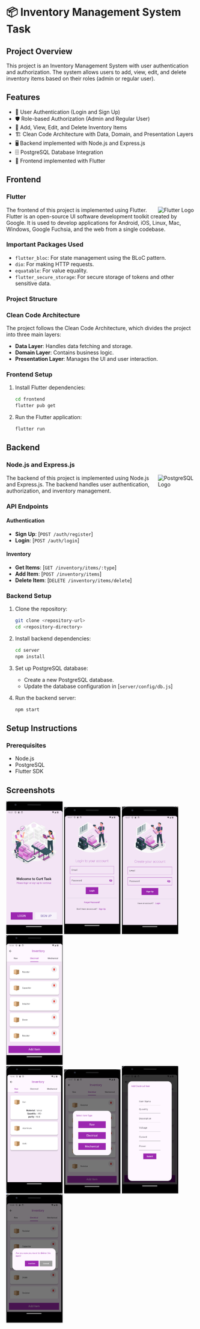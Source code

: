 # 📦 Inventory Management System Task

## Project Overview
This project is an Inventory Management System with user authentication and authorization. The system allows users to add, view, edit, and delete inventory items based on their roles (admin or regular user).

## Features

- 🔐 User Authentication (Login and Sign Up)
- 🛡️ Role-based Authorization (Admin and Regular User)
- 📝 Add, View, Edit, and Delete Inventory Items
- 🏗️ Clean Code Architecture with Data, Domain, and Presentation Layers
- 🖥️ Backend implemented with Node.js and Express.js
- 🗄️ PostgreSQL Database Integration
- 📱 Frontend implemented with Flutter

## Frontend

### Flutter

<img src="https://upload.wikimedia.org/wikipedia/commons/1/17/Google-flutter-logo.png" alt="Flutter Logo" width="100" align="right">

The frontend of this project is implemented using Flutter. Flutter is an open-source UI software development toolkit created by Google. It is used to develop applications for Android, iOS, Linux, Mac, Windows, Google Fuchsia, and the web from a single codebase.

### Important Packages Used

- `flutter_bloc`: For state management using the BLoC pattern.
- `dio`: For making HTTP requests.
- `equatable`: For value equality.
- `flutter_secure_storage`: For secure storage of tokens and other sensitive data.

### Project Structure

### Clean Code Architecture

The project follows the Clean Code Architecture, which divides the project into three main layers:

- **Data Layer**: Handles data fetching and storage.
- **Domain Layer**: Contains business logic.
- **Presentation Layer**: Manages the UI and user interaction.

### Frontend Setup

1. Install Flutter dependencies:

    ```sh
    cd frontend
    flutter pub get
    ```

2. Run the Flutter application:

    ```sh
    flutter run
    ```

## Backend

### Node.js and Express.js

<img src="https://upload.wikimedia.org/wikipedia/commons/2/29/Postgresql_elephant.svg" alt="PostgreSQL Logo" width="100" align="right">

The backend of this project is implemented using Node.js and Express.js. The backend handles user authentication, authorization, and inventory management.

### API Endpoints

#### Authentication

- **Sign Up**: [`POST /auth/register`]
- **Login**: [`POST /auth/login`]

#### Inventory

- **Get Items**: [`GET /inventory/items/:type`]
- **Add Item**: [`POST /inventory/items`]
- **Delete Item**: [`DELETE /inventory/items/delete`]

### Backend Setup

1. Clone the repository:

    ```sh
    git clone <repository-url>
    cd <repository-directory>
    ```

2. Install backend dependencies:

    ```sh
    cd server
    npm install
    ```

3. Set up PostgreSQL database:
    - Create a new PostgreSQL database.
    - Update the database configuration in [`server/config/db.js`]

4. Run the backend server:
    ```sh
    npm start
    ```

## Setup Instructions

### Prerequisites

- Node.js
- PostgreSQL
- Flutter SDK

## Screenshots

<div>
  <img src="image-1.png" alt="Screenshot 1" width="150">
  <img src="image-2.png" alt="Screenshot 2" width="150">
  <img src="image-3.png" alt="Screenshot 3" width="150">
  <img src="image.png" alt="Screenshot 4" width="150">
</div>

<div >
  <img src="image-4.png" alt="Screenshot 5" width="150">
  <img src="image-5.png" alt="Screenshot 6" width="150">
  <img src="image-6.png" alt="Screenshot 7" width="150">
  <img src="image-7.png" alt="Screenshot 8" width="150">
</div>